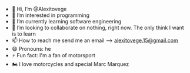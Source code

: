 - 👋 Hi, I’m @Alexitovege
- 👀 I’m interested in programming
- 🌱 I’m currently learning software engineering
- 💞️ I’m looking to collaborate on nothing, right now. The only think I want is to learn
- 📫 How to reach me send me an email --> alexitovege.15@gmail.com
- 😄 Pronouns: he
- ⚡ Fun fact: I'm a fan of motorsport
- 🏍️ I love motorcycles and special Marc Marquez

<!---
Alexitovege/Alexitovege is a ✨ special ✨ repository because its `README.md` (this file) appears on your GitHub profile.
You can click the Preview link to take a look at your changes.
--->
